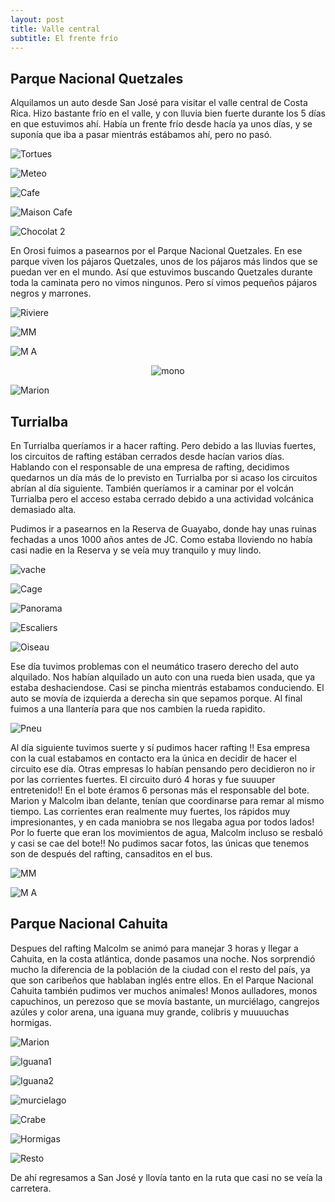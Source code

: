 ```yaml
---
layout: post
title: Valle central
subtitle: El frente frío
---
```


## Parque Nacional Quetzales

Alquilamos un auto desde San José para visitar el valle central de Costa Rica. Hizo bastante frío en el valle, y con lluvia bien fuerte durante los 5 días en que estuvimos ahí. Había un frente frío desde hacía ya unos días, y se suponía que iba a pasar mientrás estábamos ahí, pero no pasó.

![Tortues](https://lh3.googleusercontent.com/fL1WXKm8EY5EH5mBYaYfA0Iz4ygAkkYGwXmKtJup3rl8Eq7rRiKzxB3-Y6T9QIwoP7O0fpBVkDWhGn3EA9_7aarjTamWNi_y702hniVUhMg4hU9DdzEQfpzcBBrCz-zbc1MD8Xc8iXkNFD97ZiS5KHfDd_qDDRvvKmGiBZQcTxxGaJKuMpd8xaUYdafGCoc2hGu3Lzr30pYVT0hl4YXEMi77Lp44e4mF2FSNBdRKmNdfRiJ1BnSdkNC_lTY9Wm9huQiASZo9SVMpXX-9xHQOU-3xEs5aU4jrDcEF7q4JghYNxkFA18XMZmlZfKTHBEim5unazzB8lk8RZHsMMgH6_nXnW9mYf46nSFgx2ZngrKURT2MjTNSvn8B4B89fw5PCYXLbux2cpn299RIH0KvOkvO9dtc8heyHoYhBoNG0kgdKLpifE_07dsVDxoX4CTzd5VWgtoRYiHcNzaACSMVrgTFwH9AgVPoxEagF7Cp6HpdJa9SlYBz7b0EQKwO_3XUQNhszkdKAmdNVOQTOVPt_dqCQkNMu1l1KWVSXT3gaU96w3Rr4oVdpuvtWVlaCTXW4E5RcT8qOTvgZdj_C4pM3Dr9ECZG-cU9Ug_thHPtqh8IXNOuDXS7VbnZHzCbQHhQOCDMUpG0wDMSv9axKvqlISVtRA0Uy7VJV5w=w915-h686-no)

![Meteo](https://lh3.googleusercontent.com/RTcyAGhnox_KApQh5tCAqYns0kTz3pR0UfOlAj95kL0_VadihOM0ho1TS_i4rWopBqN2z6n1mxoD9hBKwmVBx83prO8YY3ZdQg_g-vWgQHbKLiQhqy_ySJaeYW482Jx5ifVyf5l-Pcwfpg1QYOK0keF_eNQz2O7cG6Y43JUzHFNpfkHkFSSkiO7wQ0r_9t1uHoDHAAEaJmThIyg0ksImjkHzfv7p8cPJ8eAa-m5zCeJIjAVJ9Mfd31RCuWO88t6bA962tL87_7XamdBeqCpHteJEDD_jLkZxrnIJmpmPFzMr2eMeRXKhRcqP6j_sfuwRa9sAAEzsGdtmB5EaEpRKZ0aihily6-H2ZaVacEf-Q-sSx3gWmZgJOFi3SK2XVzAy4BKHuXctIXHx39yUhbI9cwmhBjFTBiJNvDGNdxCN4ZJzA49ArWpBsq2rVhZhr42Q5yaw5vXrJOTmMxVtV4ASZdouFIkxropmYyOdhUjQFU80rX5pvUHJufw1yMaVppmvh_aIY_H2A3KneaHVUBzoWRl8svqmSyM1j7oztAOqrgVWFCxQYDvSdLuBlH55LneGK1F3lzUbj2pRYqw30CGKJV03pq7v2mr4VY6VOcHySFtvcrWAMWroN3Nl2gInAeKPM89TKX-ZZX3CFjRQanY-VCGB3KMPm-zNUA=w915-h686-no)

![Cafe](https://lh3.googleusercontent.com/RQTGyriSNzNwdMuO7iA12FOmUxBFkVqKMkpyzFFqgtHzIymaxzhIHE_esbSXmbzhGkGDEK8vmFGqQqloy9I0SiuH2sRNm0VsxnGqaCVHEZ_aYkpQaTXpN74EHHaqIobpMLdgul6DRzdEfP64Qwt6AclXm-xArhr6zwId1oI2Px38yrLqf8G8je9ZE-PBcGgqhmU78n27JtJ0x9aHDMnEdKjXyDeZgx-OR13Gmzy33jPe_Uvb_YqsnRR-1dHSOmHu8fmD2o5NLkS-ynNwQ9RieT1SRcDlV5ui7PHOpd9bfQvMZMD8Wxj1IhoncgBSmhuqqBKvV-8apU7pMzwosPtXE_nwR7W4lxmmhXAqyOmCia6_07QQKINToemNE5vbVQffsa7FMTKg3HXKK4SVbX-YXRMwQ2zeiSvx5u4rXdptQn4Oz1YN5CDLNL63YG8cyP91pIME2kzmz6cJDyMfwHf_6VAWVKFnIIvByzlyRqoPACHZthTc4kN5KbeWEA4A7fqgXksrHHuwpO3GxSsJAvLqv-qITii8-ukfHeCxnfsvwD4GiMXhOXTuJpZcJfBvQaClEOs0OyHorDIo1PKPWCgQkPf86Hc0p_5rLybRuRNNGg_czS-QvvWuPSSklx74H7sOv19miPE-1Oftc2e8rpv9jkxntfuAdICuUQ=w915-h686-no)

![Maison Cafe](https://lh3.googleusercontent.com/lRKh0GnR1UnenCWAGVrpN3xKQjvKIwN0lLH7UU2_zbfFFkxAYFjN8AwoBv2gvDZwEWncZUqBoW7ACKLzNr6o5nyQwk09iLozbL2dY4wjMoJ5h2iCmX0Iso_94T9tB1tCuAjpFXhDxBps8fnY-0x7-ZXHtob-V_vLEuxB3Kk1Xj8Hei-Wt8kKDhsULZtI4XanzDzu_qONbVu6c5QTzKbakoslhLfWpm3Z6wuHA-_-V_ipzEimkD5miZeMHEzlHPVFT6Cw5Vt-PCXhtNup5qNqTKpKH6_pOnD_OJlEknzDxDiB6Pzb-fnXHvWCgCC_y07Er7_5K3M5gptJeMymuNxZ7rIqP0R23htteIUIWRBqiRHUh9OkhxqIAV78kdHK0K0jMyyPGzZI6TUEX8QxpPU-0fTGyy1L0EAZHMxPtelerGbUJ5ZMy5GggNVv4TICv1sLcm64Im9VCfcHZCWZeKuNjSux1Y8ZJe0FbOawtzZm7hjhvsU4t2yy1vyRFVDCLlLpq8y_9WfutVpKdhG8HoyNurGaRyL0W2eRuJqUeafB1p3Xcyzk_B8_TTx9RW-IMxFtXH2iF6kYxVNs2e7_wiAZ6vXxicqcyx8O0udE40K9WFw_5olV_rpmitEJtckUR4teNCnZ49Rb-8FMLv5KI92PtDPejpsa4Ibz1A=w915-h686-no)

![Chocolat 2](https://lh3.googleusercontent.com/5tx00k9dR-4ehR-UZ9yvHxMzB5sxRDN95Fx8bgUgNQpJoQPO-BWk7HVlljfRb9LDzN_0IjLhVMZPxHuvODI8t-oo5Io7vQweMj4cEM3K28oaMmRHa5DuhDJ-VJc3wEN2vmBpJwUAYGYGJ5KaFTM4q7tt98D7p6uuM633biUsGjyQfrF88yOgjIkxZd5PFQ4cFV3BHYVDaS9E2_paDSFzfa9Ri9dg-EwChkeg7Q4KSADgvjGrzS3n7pME55S-DrHmXsTFe7wWWtgD8NJ51PzUSiM4HcEeRqD5-txf77Dsn3Ow6ng2art84ff__dcQgY7dgUGDeMaOrMaDFxo3NVj2iwen4ETk90tQ8_IkB9ojXvyrDpBM_s5mYUR3MQ9rioloojBdNjtNpwS3OwPBOzrpsK_RCYWjyXWPAa4VoK1PXLHNcCumZF_GgZER7mCRP0RMlCmGAZ4Wpw5oyjIoVBVsR5RGdF7IL53MrahxX_x3efhGhN7QAykiykhwM4vzyDRmn-7rRtu5GJ7di3ILOXDCgj0O-3s_3iWTvdAF-qlTo0qwWHYtEJbyHcpLP-RngoXtRP4JrAB_zGzpXX20URTpq2vVBvOlGMfH-ccHSex6ogVm58FsgtrrysmyOPwEuIc1ytpGgfX86MakaCazKUuL2_NuOraGjFZCUw=w1215-h684-no)

En Orosi fuimos a pasearnos por el Parque Nacional Quetzales. En ese parque viven los pájaros Quetzales, unos de los pájaros más lindos que se puedan ver en el mundo. Así que estuvimos buscando Quetzales durante toda la caminata pero no vimos ningunos. Pero sí vimos pequeños pájaros negros y marrones.

![Riviere](https://lh3.googleusercontent.com/WcGqPEGso99gzleuSawidTcq4qZenrBMwwh_Q2_-eR44Fi6R_cJMSaJV2E_OBO2koK6Spng0X5C6gyECShLLAQ2XVWUQL809vNn5Bl8PobrigDboHLO5c5GRJUDDl8zICP661vo6XsEqTu2YVNjgPERTacgSs3T7_KP7U-vi_FB19SgILLACZhBqhJ_Wig49obxXj_fQBMEu8uxIzvvaUsBcYWVNmzOzsRR5lQjzVRYNOeITNv4u6u8lYEjhevaufuqixfeezbn5B7ZjLrfgA5QTIKWQHIAuQRcwmr_no_EY9g9V4ATWa-Y5zXuY3-TCPYWFdyEG6m7Kw2BMvMtZ3kEXk1BPgSOZIBU1D1b_Il6CW5EJjO7gAlOE8IhsYAYEBptfEFAcBj8QDNX8F9iWnkNzs_zInKBMWu-3-d77zQ3R1FsVQhrUXQQTb3fuEoViDSMUGW4ILTsDQwD0XJ3BHAtof6wBWJAFRq9I1wCihmLu7yDeP_3INaoxlFIm4-yeygnZKVZaJu77wUhkDCbdNR384Dnw3pGAncMDQv7Id0USgO0ikK185ctUfiqEd1jMI6Ii7QyF-TBZwy_is3hqKhWR45yBFa46cqT5t_4KFV-6UhQkjj06Mb0fqLZxLiPPDV4o_G43BjUt6naWV6dM2xUZvF4ifgaa1w=w915-h686-no)

![MM](https://lh3.googleusercontent.com/XNeTQZJAmszkVoOLriSkfQ3r7IUQox2vVPRzhtiKW3kADEd2JnT87aoC6du-0CgjawXxNaSosW1t5EV38rPdiiTrNoJLzDJVr9uFy93dosMEA4XrzCuUTMWfJmcafYgBLDm6CtfQKa1uXnNwAG9N8dUUOCggnPK4ShK7hhMRCb7XemmClGXPKvMR51yW28TjJnSP_XRatXcjAYe2gOIFepZxwE86ZKTYxJA3gAsSq222fNxRx8yrf6T6_UjvW5yG1L9gLWQ4gl8xjeR0ruysy0ACDxPDln9kr1o50B4ctXChOWaH8dImiwyV8xTBoyBLI5spZVY-1Sm3niDCwwlivhKZTu2RoeDFJQYWx2qZm-BBFVrP7KBd5swkOOw86pvR2Qn897A2u7H1pW-nW9yCnRoHhGAg-niRaKMMVhTd3kBjJN0MvsHf7hULMBwJLgx3pZTclP8lKPs29vCNPV45GWvHUkHcSUreiKPOX0i0GdfNH-_uL-B1EcUM4qXWdQjHN2JJhZcYeVujxS7vRu_0Y_MBUkdm-kWdbQL6ZV9SMaVpQf6zp5W3hR1IQhfe1HitAEGuKdk78LcHMrGYKFl60-V7rfxogPExn7y_lr2BAfSSruKSWrwNmIhNtQN0UUg9SDwGngZdx-VIsd9WXXq2Pd8l3f2zzkTEGA=w915-h686-no)

![M A](https://lh3.googleusercontent.com/dB4k3_xnRjKKWNKjkWWgst3VI3o5YeN8Yphm9HId9W_NhT7m0nM2idO48GkCFgDM-1YFB8lsCmZXKHXW3jt4yPQIe7keZbs75S7v1cfdGp6QRATiFBvapVFZ4aoNEj6nkDO-Fho-0nVrt30mP-_9c9PlKp3UWFq_ki3y-AIrROPO0hfJnEIXjv8820ujCCZn6RIhdDo6TbqgE-GgRWdMUyy4ooYmaABdlrGxmnnZAuXXo-KZg6ZDL3uZr3qvl6gew7-xRGBt_-3Ssv4sNyDfJ4usFHfljoMyjCvrXP4vKSPQCIc9ZeYHvHuJKVGoFHM490GsCEulYB8bJzeN2INRhJ-TnzJHyGjgH-8kHCnNAuxHCdg8pGx1n4iyBKvo-zTQE73UpkpynCbbyy6P6X6TKtY6K0xwwJ98QR2DMuo43EVzYYViJKcw4DskyoPsCfGq1M2ytn0MITxFPHiF2oJkVxCtMsYAbwBYXfrUvsx94yIH2AGPghRoL2Y1Ko-_OyL_EsMsBfzwak8gm08yrolhuaD7RHk-5btPV94p3YCFW7IxukmYc3-1KVeHWEfSAvQCVhpY-5Cd79zXueviKFACvw-Aee5c81saqslEex6lS2hg_aUAlOmTPG9KOoTo1R5Dr9JC65cyuDhCwnjEmK8QCVDK77qiHudSyQ=w1215-h684-no)

<p style="
    text-align: -webkit-center;
"><img src="https://lh3.googleusercontent.com/xNuU4GdwBz2N9IFhEN8uSRukDfnyZU8fI1iQeeJQJVo7HSvFZ4MI20rtwXqZBtcbu8aR4XJ0vDuMxZNEUsjTqLYq_tsqsSS8N3hmLvoCDVNviLTcJNkG2CcXrFJm2z2rQKh0Mvc25J27rBmNYdRi-R-sFx1sj3KP5ekb202QiHtRbfIiy1qmcMFRXTgYuA8HPPxpJn8GsCFIXu_aFIqPMnz93Y5BY15-T7HQ0_RFYU55OWCDJGNPbR08Cv4POFSibHj_Mcb79r7Pk5VgG7Blec-EfGkDveNv9OA6Kepf5pgyFwcvx2xQ-i-39D04iApdzbLboZkU-NL_-eIjfmof9SNOFkrZxpILsrJGQrJboPB9NYRU8C8bzb00DtI84e5djnixhOXsp1zZ5dfAuTwNgczHOLdHL6VHYAKnusEdScYrrNfokxyfASNrHREbSw0xFIi8zlKlzXilQg8Txzhc8yjxVBueHWJZ0GQh3YHTNaK27MRS9ZBjmK3I7qNlTuUj1oRESUqaYHhhyTC_UBKaQPUu584YJqIQpnkKgQTEu66bulQJKTqwcPoTAuUVDXsb5SC6R2obADeJ0zb5g7GvnzqVn4pf6v9jdCiSXYhn1GvOU4vQt7-v3-6xiJttoahXHvSFpGsttbztE6TMN-uqMgJTQkAUkp4how=w386-h686-no" alt="mono" style="

    width: 40%;
"></p>

![Marion](https://lh3.googleusercontent.com/mTuiCC9ueGLXCQ-xQp3KFKiVKPG_xMsATiyRsdvz8Q-aQvonSmEjRfIk6mLwfbxCqKshRxHpZHaLJcskkOmfj0D0JGZjuHLl2VG0yedSm5xl5jSEj4rDXrwJacIdR75IXEAHwuEi9aPg7aSdf2_NRu3CH3BdGaTIdgEHFSxFn3IBq6Mv-YsCXF_d-vUEe8dCJZ6crLPp5jmF-2JovErvo6UfFClALT1uaxso6_yYPKR6-8cFqzVLiyGUa6-zYSKQ0IeJRHO8MICU_WQ55gz7f-HdV1bUa62WcSbsuQUV0WszdSa-ULrz4CuwBbq_SVymv8GG3nLaK2Uk2X52l6kJNwtKwscIbK5URILA-sRFa3a8CCKRC_u9Z2_zE-U_cFu4N8WH5z9awMlzS2-J_-ZXoEzOZonUgQT9ytZexPKIju6tjVbDoy4_et0sXEw0VJZFoI2pIkVverxGnWpMfO3fzvA0hb1Ov2wV2HTsWZuvzxNSV7pHxut7OXONG52pSO0w4d6bzmtbakAD6UiFWHAYGKyqEnQhXsBroCZMIKv9F7DkPgszxJcTLWL4QNwgC821PRyJgB5smgAiBIx1bSmH3n6X8aIlsJnYNrgq1m7OXH_zWIdk1NGp2NV7bK6ULhYLoZg1N6d70MB_kfFWhKcjx1YShJhf_ewgog=w1215-h684-no)


## Turrialba

En Turrialba queríamos ir a hacer rafting. Pero debido a las lluvias fuertes, los circuitos de rafting estában cerrados desde hacían varios días. Hablando con el responsable de una empresa de rafting, decidimos quedarnos un día más de lo previsto en Turrialba por si acaso los circuitos abrían al día siguiente. También queríamos ir a caminar por el volcán Turrialba pero el acceso estaba cerrado debido a una actividad volcánica demasiado alta.

Pudimos ir a pasearnos en la Reserva de Guayabo, donde hay unas ruinas fechadas a unos 1000 años antes de JC. Como estaba lloviendo no había casi nadie en la Reserva y se veía muy tranquilo y muy lindo.

![vache](https://lh3.googleusercontent.com/qgA21sOTSYp_ZBz1Z0sBSLdOxZi_YC17oPAaxnhD5qQ9g-L2YCwT9PZJjV9qLoBdzMmlt5fAU97UQeip17b6uxhTu0gm_bDERrotegu9yhNWNOXwuFoWw2rXDpf2iUsraLIdjpanSanbmTTKiSPWr_JxjqH7ugMtqeXQan7h3cn27SWnvWgWcD45PFEWDqs7y1xwhWLQMsbIhsO98BxCaaEidzz4txiilQ0y5r9UHxMWLWdwd0FyRJ4SXn0YsKmmO8-XXcTZOQ_uGeIwiPNurhZMTvE4R-Xo8OF95WJb1igUivFMEfnuzB3QAA_uFbTgqWHtCF6h8PrGOv3BDKaEMO69ky_3AREYbuwyYYmUobb1rJUR48E5lIoPz-nne7fQDjmfMUh1ibjOqEMyRJcKOtAqUzr5B9P3nr7GFFBynL9J8QDWaX8tiGFAIYw0S-NoFa5pN5JgThu7hPpSVAPx4xBrDq9UiJvQPQfNH3pC5YybfB6JR_rIh_DXPwMWx0V405HiNlMOygiyNsP-joggZGuZzqI7mrjT7fPrlyK5rCHOYqNq6WWovgJjzaIqg9RzdaPziu0C_NWPRl4TyqJXWAJKPIvXlW0kzVInKiPj-WGQttPHv2Nagq2UUGhDq9_rQZhFhNdjVHGI72MEtpB7njmIUpKznpMZNg=w915-h686-no)

![Cage](https://lh3.googleusercontent.com/R5deSqK7Lxu7HExuXEdZ-_sllYpATsNTaqqz3ZKTGgAfXjMf8TCTj2SgRcOKszMCeiifhzSRZaVXAGwLuc-x9Mo-fPZE1jYW4pGuoEorgrS4mLqpJOShFUip7uVzcp4XaHbJkPC_zcf2uhPurAojcpC9-CyrQfiZgBPpZFAaFRoBu6kAg2yLqIeXWW35uAl8ro0LlpCkrOaA6bQahormKuwYaFvPPyICTJ0ztU_1-GpYWHLZbWpYc8hsNHN8dFjPCIX_HLbhjo8EDrJc3Xrt6hI6JF1LNZJODDJ9dRimyRP0V6__zPxPz1mVYU8E_C0XX0Hwnm-kLnQArDzhTGNzZdX5DgDGlhpnXh7uZQF-TMpjaWb_Jg7oihthoiNWLgCXGDEYA5LVwCX6zpuEr4LQNUlPIdPepkIHkIojUNYpkPvBK9KIal7bcMmSRWouCoJMefAPqmW9WfsgeoYOQIdgXXsJdByVRQZxxXJ2HdheNW2jbRVu4MRATGL0MNXg2ecKITmZZRNH5e8OF-X1QE7RPM5ewoy60KHNKuZhZ7xqRSkHZV75NWnRMOnDdFK76AzzRrUSSVtvDumTbp9U3J6RTVgg8cS0gsnbnHvSZ23IMcdlSa-hvXXLTm_rxPZUnmZ0fD_xmP1kMt9GzAOuuCxPiVJDGQZfUwzHFw=w915-h686-no)

![Panorama](https://lh3.googleusercontent.com/6dWAy_N-XYdize_ad5DOY8f8tI_dAwirdF0mjNPVo_3yvvgIrC0jBpKyzDB6QoSpF7pNUy9KpgRoDqmOgqF2hHLSEdkarGC5IxgXqnMlKvBHXlMRO6riCdu8VbSzAgLm72iiYgYvkV3-1VB9bp-IwEBZacoTtVYCQ6Icd02S0Xf3TmbkEGnj_4sm9_6wxr_miSTP1WC1eBEJLH8hOl6LQ4Hwh9hbR6rjF1Q7GzORAU-EpNOB5Dmzl-hQb-0fA15idxGFjvnaKXsJnes-FKAlyc_cxX6FXokO9cKuB7nYcJiKn4vzyrO5pdnJHrZ0T_i4Erg0_OBmVAw2c59hHGDeKvYD28k-d-Ic1oWkSSi9JnSy7gJCtDtr81xXsvNcep0fNd6RINAdZYL1MUnch06UySK8s_NkZgT2BLeUl-4t0baxaaqzh9xtfAdxN2Voe4sJBKcxyqLE1Pr9PycB2TuJliQ7e56ohgZpvQDthQ_cy589GSjZGyNIRPejVo76wRu9CzBng8lslEybPZuGdEa4PtWCkssUi33OyRWn50wR6mOKPC3X5CY3VPTqE96AAFsHVDKrJlMm95aKQToQxIpAXFSy9Fw5Nvwm6O8RAQ3JmUKrUvmL5VNsnydvgJxnxGg1wRfTF7AwYaFoMkQE6pbqBD2r9zX4-ptxWQ=w915-h686-no)

![Escaliers](https://lh3.googleusercontent.com/fcTBLMX-8O5ZE7XGZerruF0LnaUz91L4Xeoknsr5yNPS1_xISbzEcqlMMgT1tbFixlNcaLvCxIk1tmqrhDPxsjtOadqpf69ADXm-399uvdm5tJpDHJgvQTfT1WtflgtsVCZPlKfD9M2zQkX_D7grvkkdyNcE3ySdrP4ZMVcu9KnrRwxQtbdvbymkvJ3Paqu5fE9CXYJYSPLnmrb_lZDnl4iaNtYZgWAmbp0RXRHikmTp9Yyuis30a7JFfYDDfK9YIbkW7A221FZcLkfNOz-zfqOiDMXREWfT5_Pnd7BtuSs8_adWonHZHJFBSmQ98vdQTyYuWHSzH6wAF0GtpxwhD4OQzA3TTrIWz0t9GQ38oPIBvrnEPoTPZSKlbgJNUl8Ap58ylAlaFA-RjpTLds1hsCCsPinqgvYo_t3SvvbKlbbCgUpeemRmFid8h-Sy-VV9rz8ULrXMtwt_PHbXeAUFfHAefYzpT0UkUjll1SjMq2Xk3BvqQwgPtsFuft3SUDh3KFlu_oCh9IfQVuZVE7tJAMgemMnGlJdo5eopvrKFVJTTWSstP43cIlCDj2_3lBzNxcMDXcAEef--HdB5WMNXQYN-KHIV0dn-lTdwDAlYrv05qzQXJ830z6H-87bgJMUFKzFwSrpTnpdXDfVe1aVu1Tisx4_Wm_NTeQ=w915-h686-no)

![Oiseau](https://lh3.googleusercontent.com/MyDECF6WImhQvXD3y_ZM5_CunnHJ8iGj2J2yRPiyrmRpicwbOd1z9cOrktG12iSDCLuzZ9JE55yEd5lMyyeZ65a38NDA2z_eXk7hkWJw6n1Iq4gyV2D9gEYpUZuXICtzA6ahoqszZlD8Qu5e_hq0l_VdqDM12d7c9ydOMnSagdAxy8E_ilwj7rrXW27jrshFKF60rFDds1kFLeyIx2zRPhzC2H-GULA2J1ICgXhcyCQ1s1Pxb8eDofy5zcxSYCa-sCVjiq6h0ZNYWNio0RAh4uH88WDkfxvwA6Un7bt4Bx1Zxvz6pOa-ZoB85c3Rj-YxXyaB_LJQWV8cMTkbUI6esmfxWgZhwBhXLWUMoHv7uiAX7Se0MYkZhoublQ0_KbCPB2hUsNwMHFpJIf3S5jNaN5j-BC3NOS8rW8Z4MFkvvI3IsPDJpMvJo52SqNaQivHIe7CuoNe1VhAPTsJDu32es1Y1oLHA6AkAsRV0WB1vqN_8M6Q4zJdy-AEyrdF-7ZAIouJZbeBzFn2htoUPaPlNGKFSHKiFCPma3kXihyjGm26_Cyap-uXCkFMqqqeJTvsS28WMP72zss76temHYsJJzUQSuEfaUUOWHeM7MovDPVIP6zjjizHa77x8Y9bmTO4aSLaJsFxv2JVhesYKmh4D0bRj4LZBsx3Y7Q=w915-h686-no)

Ese día tuvimos problemas con el neumático trasero derecho del auto alquilado. Nos habían alquilado un auto con una rueda bien usada, que ya estaba deshaciendose. Casi se pincha mientrás estabamos conduciendo. El auto se movía de izquierda a derecha sin que sepamos porque. Al final fuimos a una llantería para que nos cambien la rueda rapidito. 

![Pneu](https://lh3.googleusercontent.com/nDBjNNh87vXJhXw2mo8Euxx7YU1Ia4vt8323hvQfooOr7I-X0LB3PWQlkxL3D9vMoXtZVK02qUr0it285IyxgdGKiQ4lWKYpb7AxK4GWfDiPSOKLAkhjMju7XRPMvfxlw2EfZisQZeZjDOdGvknDfQamXaQQAyqN2LdSIfkyJ6jBo8F-Gd5wKzfAHAZsxfjCf8C0PPcAADXbMWeTt1cjbVs72_8oBxQm9xP9y9g__OFqVd0XetIRy60SEDCLFwr-coVGROuek0EyUqO0wBSXllQADov03esn8g0tlFYVithga19plMCB56D_Jw8WdUS3b_R3Lo4g6ouyyOfi5keoGH0sIhOVYXv4CX37FzJEKUe6xgH2xKcWpac7G09mwwUYUWKtUgvpYCa2EzO1wRejD0vGVRah2qJ2vsZm0CinsxArj4WgvtzrUHRQOhyMKG_cDbXoXKTT3-hCMHV5Gg-kzh9FPbsnvD7l5CmfmzdOJoYHV_9LreAmMqzr-rXNLEDHDw9aFktehiGbSnpP7lNDe6LK8-afebGf0-sLLxyW6GMDO0l9buT78NFeKIt3zZozscCebB526qkNWIXdJvT0n_2qqT3KCLjkALmzH3sc2IazWOOqeWF6SXcALl8uM4MLNA5Rm0pmwLlAi-A8NciDhu19pGbjDaIkow=w915-h686-no)

Al día siguiente tuvimos suerte y sí pudimos hacer rafting !! Esa empresa con la cual estabamos en contacto era la única en decidir de hacer el circuito ese día. Otras empresas lo habían pensando pero decidieron no ir por las corrientes fuertes. El circuito duró 4 horas y fue suuuper entretenido!! En el bote éramos 6 personas más el responsable del bote. Marion y Malcolm iban delante, tenían que coordinarse para remar al mismo tiempo. Las corrientes eran realmente muy fuertes, los rápidos muy impresionantes, y en cada maniobra se nos llegaba agua por todos lados! Por lo fuerte que eran los movimientos de agua, Malcolm incluso se resbaló y casi se cae del bote!! No pudimos sacar fotos, las únicas que tenemos son de después del rafting, cansaditos en el bus.

![MM](https://lh3.googleusercontent.com/qdRF_SlgDQbR3TV7wpfNUbXe9h3_HmCTACFxHWrml4TE-MQSnQ2gdt5lEePzWKLY47bOsjnSzInKUay0wkCNANGIT0f7C2dsWwCSx43WPwhhxqT40SrXLblYmoP7vMLBevgTfzv7lycsMqtgkx9Ttsfc9TBadEetj2OsUmhquFsUXd7W7Wd8mnxFCFbuOKKCNuWMXIfF_JgAL2NUZEc72lN4BdnJTQtlV7b1be21AqduC6IIs5Xudf0U9PTlTPaCrn_zBGnX5yEo9fl8_AzaM-U1ndIliZ8YkW7e3s5mevepLDsVNJhYd7ECwstnMBbySZ1o0ltVZN_sPZjAN680PI_QYM8_nThLVbF2452Rj5e7IbJZLRztgcyl4ZiSaxB1Jl9-Ydh2iiAZdrtobU5WUh5N_RLMxSJPd4tDI6DGLoUdp_sE8Xtj0-POhPYs1_88jI4K2EpMUO5cSpgzVS8CCJsgRDcdbEcNhk1a47KanhgUaejOeDOLLPLSyqHvkDouWl1fqtxFbcGtXkK01jbM46dsbPNYbbajimARsq7uJ9RHvjxGhD7v7op8XMvgpKsG1PkO4Jlw34wxFV8qX9u7WaDPt82IqAzsEgaNaUe_lyZjF_fgYMWO2MTSj6c6Y1DHiDcBh8f07qctBlR289fDI3djHxZXe03XoQ=w915-h686-no)

![M A](https://lh3.googleusercontent.com/ku9ojY2rHlyffk09BpBzRfvrzdZ1C2_GEe49ww7MyesDp4_A2YZxz40AQTR9iM6kQwG14xn5e2HU0AEnNPQYRbxA3WT2L4pEdzuGSLOZK_rjRCh2vM-EaruPMdGHd_wUCHHHMMqWkrMnw0omzFj5YvJi-1GPAl9zsuPlhMx1GkLQdo7nV8btkIfOSSKzdb09HeeZ-rriAOIBNb9O73UmC_J4Q-8gUgxRX4DoM-wbxc2nOrzd8nmcf5WKpWDlT429_2v-boN6IGdP3fp0ERP55FLWTlW9vmUR-E_qGdCBgFCidL8FWK_J1siCsPqxrPyKYVpiF9B3jRH9frPGJ3XVLgBL65xIh3MW2r3RC6KttZMy317PVybIBdFtdJBLG6gSDswjpGkBWvmosYXKiObbypJgJvQY0xAjlqQvdPCcU-dyTvCSqkd9g_vxkPXl9SWNMrEEJalBlNezhUV5kuAwlTiOVL5PtHvBg8iXwgg3aEBVD31gSZGJJ65Mn-yFxQGJerYqGQ4KkExRaQgF-2oMu6BCnKFu-sCFqDjoW13gFWb9pkCjc2QQZlbEEMEv-gbg16xTeSUk8XHQtFNHDcIKXf3BZtVXgWRCAebno1vB4qBw-nWBArHKAa4DsUQ18KIUH0qK80xVXYGDTtwl1UTdPSxbXEHpJBS21A=w915-h686-no)



## Parque Nacional Cahuita

Despues del rafting Malcolm se animó para manejar 3 horas y llegar a Cahuita, en la costa atlántica, donde pasamos una noche. Nos sorprendió mucho la diferencia de la población de la ciudad con el resto del país, ya que son caribeños que hablaban inglés entre ellos. En el Parque Nacional Cahuita también pudimos ver muchos animales! Monos aulladores, monos capuchinos, un perezoso que se movía bastante, un murciélago, cangrejos azúles y color arena, una iguana muy grande, colibris y muuuuchas hormigas.

![Marion](https://lh3.googleusercontent.com/hTqNhJdDWNTlR-iYcIE3ZrSG7S0cRMdUR_2cvKKAoAdso6o6fkYRZctPUzF55_l-BReJTBtDO60mE1TxBhYjqnVegur23DRkWTDIleiM3S-pWX0440D1YjjZW32LiTr3kXmzQhp6L9iLmTlbhOHHpK5xTQCcfnEao-3rdZuGYSL2YDIjQ_W9paGkOq4unz0Cdq2pQFIBBb71diA8OATBDAFv7_uzIXC0V0kp9fcwD43gLJrOermpZ_xk1uSMzsz2yqLt87yS6JJUxXgNNi7HM14JbCd3oUc54SHBuVHU0_H6ZE24wu2YztUwihsGK0e_PqDVNiMwjB1rLGTBMXnwXFtH9fC0ZGmMMSbHQ56Dm4U0d5G49gSj05afCPDPgwEYSShHS-fBHRLzQYFNIwwhDmjlnUztoZBYhn7741eUwm4pDRDUCkWWtyk5LvdTiKL6fkNbg4eefNrnxRDNXq0V3JnMOPu4QOFJv1qTHgmfyD2K3tMdA7L-CrrF1aXXao9KgF2cVyilxigul7ENV3Iu2TkmR3N-LrSWpr4OgCFkjQKgjns9Ky5EjOMVtHfpJtyXDYXSOVBS2cSy7qDTr_Guse-_3qhFcOAnC05_YVdN2ksMDwvYEJbwjuivviofNftcsusKd78DHjClyP5xoYIrA1oim9BCoaNodg=w915-h686-no)

![Iguana1](https://lh3.googleusercontent.com/8t1VyUOt78ykYDUU7cV_84bdb7JpYeW6VM_vSaTIcgl-GV6I04Ow8XYOIQ15S2Yguffw8K1Afe3lsu67j2CL5oz0I0ox4mrR9knqqWyOh5EEim-jfTgvo-9XUzTNchNz4RcfAbLtz-6QyhRTksLhr7tnn5-tmLs-O2Fvv_z1AMWAJrNbDI5hUzyKgO88v41Zatgmlq03qGBOboTE-pePUubhBSxnCDBt4WPE4y73gA26g9efexW1nNdhwCIMrBe04fI3sCQbbWfu9-Pu8Bn0r5mJDdMvpqWQgWckOocElyCFR-aEsYUiC_ThC5U1TAjG83kQyukZLjGoaU8iYt2EIVkuakVjw2-cxc6zrQwX0FeyZWrrK69PqEuPckZZp7ycgsZEAYdKikzLmaORya9mwumEl0Me2Wa19LSOGKMmdpsYt4Molck66TARJZqXnWRq2SUIYA3kk9uajCl4z-DYU1rCd7ltqcpdeo4j5i74fzhbUh8JprMfZILJPFwiHoRBnJ-kOlcmY6pZGzWKRCOGkZW8X-LWGLqYRkwD_T87w3mLA4A8CwuRwRehZ1vdK1atuOLO-iOexpkRkOxNfChP5A4KtijqTf1pZSjli8mxqhiIv0GQzQIYUGroLDVPld6J80Clk8tNYhXVcX1oKDlWQ_6LptcEyUIhlg=w915-h686-no)

![Iguana2](https://lh3.googleusercontent.com/OagFPGk3EcZZ8K9JghOMdfYHYOon18KQGPAwywCwj_lFTrKQDCf4UUyxViHQ5fiktRumpN__ABVRMFx-s6wG5xJ5u-Y-SZL4K-07L981BBE3rMwa5WMjQ1hKZpMjhTnErBhwqfepJzZCGPdQFoYtOJ42C-73KRT-3hzReQYdcMXbNTFwy8FM2nDye9eZlPhq7E7fJ26EyDeXjeyhS2x1MxjY58HANPuow4ulG-51DfkynvgLsJniw2TvyCYJ4Hjebr-H_nonPGvhaJ57EpWKZ45lXeOVmJ0n6TwC4mzQtUi6vmyIrXRT1_mZZoK7Ud6eff1zCY_3SnO3-um0wHypBET8Qz1NhHYu52pQUDk5SQ49mR8JyDRX-RAy7oIcFiAwXufaZTFZVmkOkDwnQvL7gVcdl88XwgR71ecXQYTWN-1E-hIT1YYlHMeuRxNcOddqJ278grkBYohaOxNKwiUb7r84U9ZhPrcvDItK8FJ560x8zA7pl-m1xS8FfjqftWaI-ckzCLUO_rMRQpgFo-8mmMX3D21KvR-lLPPdnkcH3_gAPplB7J8C1DNi4dbJ654SWYLzJJ1FdideXJWa38IYfsRRiOCILvuSMN2l92maArQo0NhZsyg2C4J0OPuuWA2iwocNm4z6esiqv7gxbie-drWBseBriefGyQ=w915-h686-no)

![murcielago](https://lh3.googleusercontent.com/2megLXA21zWcA3ia4cQrxJU2To8rA_gMia0NdzyzShKRxOhKROqCc_nMDgzelq6tON1LOq4lDC8-PwDaU7I5aWqyo-1I4MniUnEY1parKq707lN06XAOYyPF3cJX7gnaBc6m58IKp6K8Yh6YHrc4CyuDznQJjHn2-Hkt39jqOWLLCJWHnbTIFcZU0UlxzzkjvmA0N_5yiTFW8vV7S0gCiksyhDQKqKJ2EQg9gt5XlOBLuHzu2sKcEGCXxWLi5TxQtsixXvVjsMZpEPe_fdl7azPODp1YMNf3d4R87TeHsgQ0FNv0MpX8xmk-q5ypir6lluvm7QJCX-cme9fQNWlx_5X5twxCuOFXXzwXLz0Na0AvVBtU6KM2h3LyGx9_vKqCLhLTfbxBdKqMn9po8BxjtPqk7GCVXNwNcZMK6BomzftGzsan5Y-bFT68jtCxorgm-OlB0v5AGZAC4jPjsiYiHEW8g343gQVBGzqRwWm4rT4aGa6SpCNL38EnSH1M9Akfyo_PdYbBN_Nu2ZNiNiN90Jk3onN5SnWtSddZJJ4hZZJl8J6zuPjSnyjdD0NpNHT_oag9KYtzXS3ZiIryPSVccoqZW7jsntggjkcrPjoelxNkyYZkAcXk8IZwb6ehZLUOaf5IWb5mgPxRSf9nqT-B3X6Imk-fHxk7Ng=w915-h686-no)

![Crabe](https://lh3.googleusercontent.com/oikn5FG5iQCIZVnNvgDuhsMuq5YDbAVJH3CXQQ2ITF8YQrg8jD_GfYFSeSfvrS2G-4vXwDD3QVGsZQF2fks5NiOgSsR26GUmG3cqJSvtermsEdSYK261ZREw87GI-DHGVLu1umciDldX9f2OKdNUZJhSQZufKIlxbFSXIMShamBnPUQi3LUKHyEU_yPL3lErQI7wezXBqbekLzlFk7J4FJVBqleUrIBz7jomzBxXD8KE5ydGUl8ZF7_ogf8DIlr1cLQ4J_fvQYXxOI3TYOcsx08x0V2G8zjebXhaBVq1SS__avjvSlrR8LkdodGpDMkB7mbSR_8M19cV-KPhdeF3ZV8LIWaR8BcUJP5zECqO_neE8d7NtePvwFXMI41RMZfPEea6d6WEOUvdie6xxc0d8Zj1saa3oplHreHLRhtr2MgdhPb7DaTgAGUdEqWM59_F1mVZl3zdYhsEum01yxfPV3MguWt_wMq6Hy9LSDCGPqVUSdejUKd7CAqOPD840jYiRdMIT3crIK4KWiLvJgQ_i7__n6PbxThGjPJtFZNxzrsN6xJwItev9w6ERjiedu_JM_x5xtk45H1OS9gZqHKotYz1oApIBy8dfO4w469h2MRAJ_oWU91qE995-3N__nFKdsu3GeFm_tKl8uKm8zR3jTIvEUa2zLxhuA=w915-h686-no)

![Hormigas](https://lh3.googleusercontent.com/VDH0azaLvffCP2NkgDmBk0Av8PD4PxXqhiD9_lOSRWaSHpgt4--lfx5ig-Sq7Uqf1-mFHY1hLZ2fMkStOrzisB_1ExX2vpVoLgDnLTNwN-3qDVsQcYf7kpSIQvVniGLL2D-BokACK3jMUrrMr7mSvN9sia9qAKdrS2gLWZxBKlynO3NThJZ-eXMXFYuGrNNSLMQ9-ovOlcb580hlRIIeyChDCXT4WmzrDCVEhj6HIYKpUcSsRJdpgGPl6bqEGSlNKyjAWQ-vhTCKHaXZKO8zKeXMkkLPvpjTGcyM6xgTU63JV3NxcnypHrt78_pS4LnSStOoF79ynuq9eV637piN8YChgHDeZSZ5qXR6j4Ez6BgUXEqaSOXJx3_Pk4Fq5KepLXq1MaNalri3SD2vu4nkGDQR_w7mEY7FqMWeXNZYfleFqTWRppPSZBlW85ImQi2r_cVMqHpcVjvnJrOjVq2bpxrs5MeS3RiUAt4L0Pxf03oiko0iJsuess2iBtCzDyTJY6MEkCNVKm4z4iBXGy69aTCd8aVZ1KkxRfLg8mHq8E2MlNOd4_S70J0NZt-jVpEtEWyBCDj-5tMKx1WVMavH_QlMjiOz7E5wsvMLMsJRBfB6KeaH0y-5xUUMCaGUNRAbJ0BrZWhnCyqhksHQ2UtGVsJxDlM7gQfu1A=w915-h686-no)

![Resto](https://lh3.googleusercontent.com/t2424suQ9cTr-lZkftRVF5Km-KtY5ElWDMbb7II_euKBtLKENVwyZq9Pohz1LvMXLK2ZFKUBo611ucYv68mNIDAT0kb8IZQmERX97nl9kv8FrLHzwtU7G7X1JgG-we_zahkpEhIT76YTF1YQe9TgxkWSsmZEIbXov6MVMg1JY-L5hU9Xb2G2yXi_sf0DQLHvuYh-YCAqM02i2zHEbb0HIsyUXX5hq8npZKBBBCyaFmVeAjSk1AHqrPUkCQSMpFUHFdfC0WYUml3Tj8qDvUUH0jF5QUCc7DG-SCMsdnLYn1QBAzLNr9l1CLwBZTIcWKFJdsPgmpJqLroJo5TV5Mg4VNmZ0u6mESpLcM_-KGDOWUDFUiZ8__rfOLdADcXEd3oqS9qvupS-cIiN9R5iij7eE0usOwvJg6hErx8OMu3YBPYgveOnJbi3RYuqkTajP0d4LfeWFMFO8-BvqjGHjrbN22oR_6tActfe2I-32CFQZZT-20j0m9SjlH8LyJZlVmuYDfhPJKweXQlqhI6lwyUx-vzHAnj5GYdDRa5nlcnJOg5eIf792g3ZbQLPlDDk_RO7vRC0gGCdZrA5oxrVKDTU5hc2usU63j4_UtkjLT7HPhI7HtO6I0N_s7qu3_ETAww3hY4zToDpWrTauHmwqdV9f02Pt973135tmQ=w915-h686-no)

De ahí regresamos a San José y llovía tanto en la ruta que casi no se veía la carretera.


